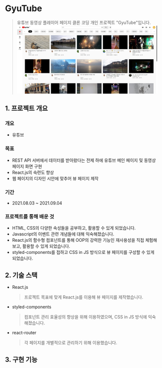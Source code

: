 # GyuTube

> 유튜브 동영상 플레이어 페이지 클론 코딩 개인 프로젝트 "GyuTube"입니다.
> ![main.JPG](./markdown_image/main.JPG)

## 1. 프로젝트 개요

### 개요

- 유튜브

### 목표

- REST API 서버에서 데이터를 받아왔다는 전제 하에 유튜브 메인 페이지 및 동영상 페이지 화면 구현
- React.js의 숙련도 향상
- 웹 페이지의 디자인 시안에 맞추어 뷰 페이지 제작

### 기간

- 2021.08.03 ~ 2021.09.04

### 프로젝트를 통해 배운 것

- HTML, CSS의 다양한 속성들을 공부하고, 활용할 수 있게 되었습니다.
- Javascript의 이벤트 관련 개념들에 대해 익숙해졌습니다.
- React.js의 함수형 컴포넌트를 통해 OOP의 강력한 기능인 재사용성을 직접 체험해보고, 활용할 수 있게 되었습니다.
- styled-components를 접하고 CSS in JS 방식으로 뷰 페이지를 구성할 수 있게 되었습니다.

## 2. 기술 스택

- React.js
  > 프로젝트 목표에 맞게 React.js를 이용해 뷰 페이지를 제작했습니다.
- styled-components
  > 컴포넌트 관리 효율성의 향상을 위해 이용하였으며, CSS in JS 방식에 익숙해졌습니다.
- react-router
  > 각 페이지를 개별적으로 관리하기 위해 이용했습니다.

## 3. 구현 기능
